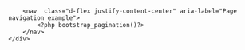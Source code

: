  #  <div class="pagination-item mt-5">
        <nav  class="d-flex justify-content-center" aria-label="Page navigation example">
			<?php bootstrap_pagination()?>
        </nav>
    </div>
